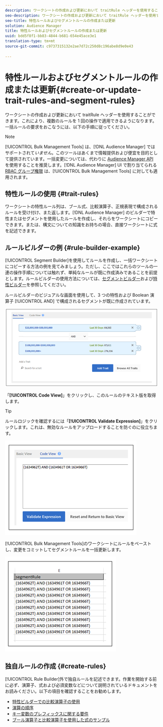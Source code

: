 ```yaml
---
description: ワークシートの作成および更新において traitRule ヘッダーを使用することができます。これにより、複数のルールを 1 回の操作で適用できるようになります。一括ルールの要求をおこなうには、以下の手順に従ってください。
seo-description: ワークシートの作成および更新において traitRule ヘッダーを使用することができます。これにより、複数のルールを 1 回の操作で適用できるようになります。一括ルールの要求をおこなうには、以下の手順に従ってください。
seo-title: 特性ルールおよびセグメントルールの作成または更新
solution: Audience Manager
title: 特性ルールおよびセグメントルールの作成または更新
uuid: bdd5f8f1-bb83-4844-b681-654e45ace3e1
translation-type: tm+mt
source-git-commit: c9737315132e2ae7d72c250d8c196abe8d9e0e43

---
```



# 特性ルールおよびセグメントルールの作成または更新{#create-or-update-trait-rules-and-segment-rules}

ワークシートの作成および更新において traitRule ヘッダーを使用することができます。これにより、複数のルールを 1 回の操作で適用できるようになります。一括ルールの要求をおこなうには、以下の手順に従ってください。

<!-- 

<p>c_bulk_rules.xml </p>

 -->

>[!NOTE]
>
>[!UICONTROL Bulk Management Tools] は、[!DNL Audience Manager] ではサポートされて&#x200B;*いません*。このツールはあくまで情報提供および便宜を目的として提供されています。一括変更については、代わりに [Audience Manager API](../../api/rest-api-main/aam-api-getting-started.md) を使用することを推奨します。[!DNL Audience Manager] UI で割り当てられる [RBAC グループ権限](../../features/administration/administration-overview.md) は、[!UICONTROL Bulk Management Tools] に対しても適用されます。

## 特性ルールの使用 {#trait-rules}

ワークシートの特性ルール列は、ブール式、比較演算子、正規表現で構成されるルールを受け付け、また返します。[!DNL Audience Manager] のビルダーで特性またはセグメントを使用したルールを作成し、それらをワークシートにコピーできます。または、構文についての知識をお持ちの場合、直接ワークシートに式を記述できます。

## ルールビルダーの例 {#rule-builder-example}

[!UICONTROL Segment Builder]を使用してルールを作成し、一括ワークシートにコピーする方法の例を見てみましょう。ただし、ここではこれらのツールの一連の操作手順については触れず、単純なルールが既に作成済みであることを前提とします。ルールビルダーの使用方法については、[セグメントビルダー](../../features/segments/segment-builder.md)および[特性ビルダー](../../features/traits/about-trait-builder.md)を参照してください。

ルールビルダーのビジュアルな画面を使用して、3 つの特性および Boolean 演算子 [!UICONTROL AND] で構成されるセグメントが既に作成されています。

![](assets/visualrule.png)

「**[!UICONTROL Code View]**」をクリックし、このルールのテキスト版を取得します。

>[!TIP]
>
>ルールロジックを確認するには「**[!UICONTROL Validate Expression]**」をクリックします。これは、無効なルールをアップロードすることを防ぐのに役立ちます。

![](assets/coderule.png)

[!UICONTROL Bulk Management Tools]のワークシートにルールをペーストし、変更をコミットしてセグメントルールを一括更新します。

![](assets/segmentrule.png)

## 独自ルールの作成 {#create-rules}

[!UICONTROL Rule Builder]外で独自ルールを記述できます。作業を開始する前に必ず、演算子、式および必須変数などについて説明されているドキュメントをお読みください。以下の項目を確認することをお勧めします。

* [特性ビルダーでの比較演算子の使用](../../features/traits/trait-comparison-operators.md)
* [演算の順序](../../features/traits/trait-operator-precedence.md)
* [キー変数のプレフィックスに関する要件](../../features/traits/trait-variable-prefixes.md)
* [ブール演算子と比較演算子を使用した式のサンプル](../../features/traits/trait-expression-samples.md)

